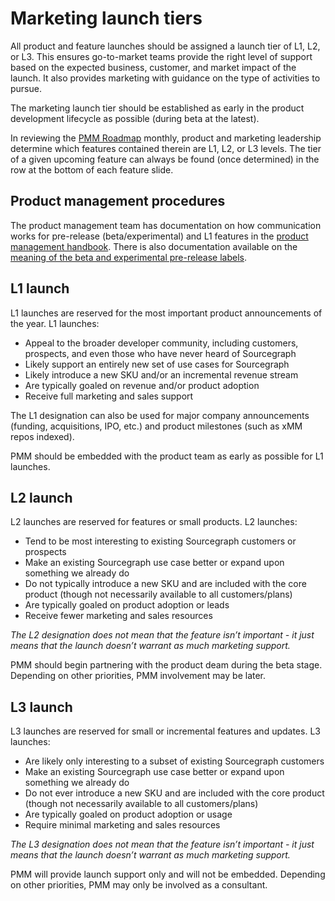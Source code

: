 # Marketing launch tiers

All product and feature launches should be assigned a launch tier of L1, L2, or L3. This ensures go-to-market teams provide the right level of support based on the expected business, customer, and market impact of the launch. It also provides marketing with guidance on the type of activities to pursue.

The marketing launch tier should be established as early in the product development lifecycle as possible (during beta at the latest).

In reviewing the [PMM Roadmap](https://docs.google.com/presentation/d/1o3R8WUIhzzRz0x5laTwVcizOzVWrMBe5MCAz74H45Ss/edit#slide=id.gf131fe1596_2_7) monthly, product and marketing leadership determine which features contained therein are L1, L2, or L3 levels. The tier of a given upcoming feature can always be found (once determined) in the row at the bottom of each feature slide.

## Product management procedures

The product management team has documentation on how communication works for pre-release (beta/experimental) and L1 features in the [product management handbook](../../product/product_management/rollout_process.md#communication).
There is also documentation available on the [meaning of the beta and experimental pre-release labels](../../product/beta_and_experimental_feature_labels.md).

## L1 launch

L1 launches are reserved for the most important product announcements of the year. L1 launches:

- Appeal to the broader developer community, including customers, prospects, and even those who have never heard of Sourcegraph
- Likely support an entirely new set of use cases for Sourcegraph
- Likely introduce a new SKU and/or an incremental revenue stream
- Are typically goaled on revenue and/or product adoption
- Receive full marketing and sales support

The L1 designation can also be used for major company announcements (funding, acquisitions, IPO, etc.) and product milestones (such as xMM repos indexed).

PMM should be embedded with the product team as early as possible for L1 launches.

## L2 launch

L2 launches are reserved for features or small products. L2 launches:

- Tend to be most interesting to existing Sourcegraph customers or prospects
- Make an existing Sourcegraph use case better or expand upon something we already do
- Do not typically introduce a new SKU and are included with the core product (though not necessarily available to all customers/plans)
- Are typically goaled on product adoption or leads
- Receive fewer marketing and sales resources

_The L2 designation does not mean that the feature isn’t important - it just means that the launch doesn’t warrant as much marketing support._

PMM should begin partnering with the product deam during the beta stage. Depending on other priorities, PMM involvement may be later.

## L3 launch

L3 launches are reserved for small or incremental features and updates. L3 launches:

- Are likely only interesting to a subset of existing Sourcegraph customers
- Make an existing Sourcegraph use case better or expand upon something we already do
- Do not ever introduce a new SKU and are included with the core product (though not necessarily available to all customers/plans)
- Are typically goaled on product adoption or usage
- Require minimal marketing and sales resources

_The L3 designation does not mean that the feature isn’t important - it just means that the launch doesn’t warrant as much marketing support._

PMM will provide launch support only and will not be embedded. Depending on other priorities, PMM may only be involved as a consultant.
